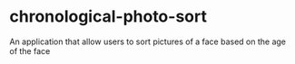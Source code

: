 # chronological-photo-sort
An application that allow users to sort pictures of a face based on the age of the face


